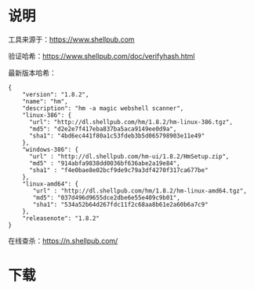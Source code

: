 # 说明

工具来源于：https://www.shellpub.com

验证哈希：https://www.shellpub.com/doc/verifyhash.html

最新版本哈希：

```
{
    "version": "1.8.2",
    "name": "hm",
    "description": "hm -a magic webshell scanner",
    "linux-386": {
      "url": "http://dl.shellpub.com/hm/1.8.2/hm-linux-386.tgz",
      "md5": "d2e2e7f417eba837ba5aca9149ee0d9a",
      "sha1": "4bd6ec441f80a1c53fdeb3b5d065798903e11e49"
    },
    "windows-386": {
      "url" : "http://dl.shellpub.com/hm-ui/1.8.2/HmSetup.zip",
      "md5" : "914abfa9838dd0036bf636abe2a19e84",
      "sha1" : "f4e0bae8e02bcf9de9c79a3df4270f317ca677be"
    },
    "linux-amd64": {
       "url" : "http://dl.shellpub.com/hm/1.8.2/hm-linux-amd64.tgz",
       "md5": "037d496d9655dce2dbe6e55e409c9b01",
       "sha1": "534a52b64d267fdc11f2c68aa8b61e2a60b6a7c9"
    },
    "releasenote": "1.8.2"
}
```

在线查杀：https://n.shellpub.com/

# 下载

